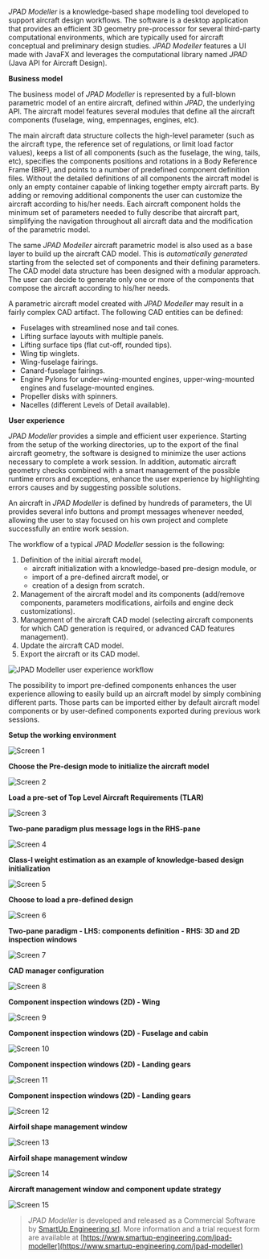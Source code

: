 _JPAD Modeller_ is a knowledge-based shape modelling tool developed to support aircraft design workflows. The software is a desktop application that provides an efficient 3D geometry pre-processor for several third-party computational environments, which are typically used for aircraft conceptual and preliminary design studies. _JPAD Modeller_ features a UI made with JavaFX and leverages the computational library named _JPAD_ (Java API for Aircraft Design).

**Business model**

The business model of _JPAD Modeller_ is represented by a full-blown parametric model of an entire aircraft, defined within _JPAD_, the underlying API. The aircraft model features several modules that define all the aircraft components (fuselage, wing, empennages, engines, etc). 

The main aircraft data structure collects the high-level parameter (such as the aircraft type, the reference set of regulations, or limit load factor values), keeps a list of all components (such as the fuselage, the wing, tails, etc), specifies the components positions and rotations in a Body Reference Frame (BRF), and points to a number of predefined component definition files. 
Without the detailed definitions of all components the aircraft model is only an empty container capable of linking together empty aircraft parts. By adding or removing additional components the user can customize the aircraft according to his/her needs. Each aircraft component holds the minimum set of parameters needed to fully describe that aircraft part, simplifying the navigation throughout all aircraft data and the modification of the parametric model. 

The same _JPAD Modeller_ aircraft parametric model is also used as a base layer to build up the aircraft CAD model. This is _automatically generated_ starting from the selected set of components and their defining parameters. The CAD model data structure has been designed with a modular approach. The user can decide to generate only one or more of the components that compose the aircraft according to his/her needs.

A parametric aircraft model created with _JPAD Modeller_ may result in a fairly complex CAD artifact. The following CAD entities can be defined: 
- Fuselages with streamlined nose and tail cones.
- Lifting surface layouts with multiple panels.
- Lifting surface tips (flat cut-off, rounded tips).
- Wing tip winglets.
- Wing-fuselage fairings.
- Canard-fuselage fairings.
- Engine Pylons for under-wing-mounted engines, upper-wing-mounted engines and fuselage-mounted engines.
- Propeller disks with spinners.
- Nacelles (different Levels of Detail available).

**User experience**

_JPAD Modeller_ provides a simple and efficient user experience. Starting from the setup of the working directories, up to the export of the final aircraft geometry, the software is designed to minimize the user actions necessary to complete a work session. In addition, automatic aircraft geometry checks combined with a smart management of the possible runtime errors and exceptions, enhance the user experience by highlighting errors causes and by suggesting possible solutions. 

An aircraft in _JPAD Modeller_ is defined by hundreds of parameters, the UI provides several info buttons and prompt messages whenever needed, allowing the user to stay focused on his own project and complete successfully an entire work session. 

The workflow of a typical _JPAD Modeller_ session is the following:
1. Definition of the initial aircraft model,
    - aircraft initialization with a knowledge-based pre-design module, or
    - import of a pre-defined aircraft model, or
    - creation of a design from scratch.
2. Management of the aircraft model and its components (add/remove components, parameters modifications, airfoils and engine deck customizations). 
3. Management of the aircraft CAD model (selecting aircraft components for which CAD generation is required, or advanced CAD features management). 
4. Update the aircraft CAD model. 
5. Export the aircraft or its CAD model.

![JPAD Modeller user experience workflow](screen0.jpg)

The possibility to import pre-defined components enhances the user experience allowing to easily build up an aircraft model by simply combining different parts. Those parts can be imported either by default aircraft model components or by user-defined components exported during previous work sessions. 

**Setup the working environment**

![Screen 1](screen1.jpg)

**Choose the Pre-design mode to initialize the aircraft model**

![Screen 2](screen2.jpg)

**Load a pre-set of Top Level Aircraft Requirements (TLAR)**

![Screen 3](screen3.jpg)

**Two-pane paradigm plus message logs in the RHS-pane**

![Screen 4](screen4.jpg)

**Class-I weight estimation as an example of knowledge-based design initialization**

![Screen 5](screen5.jpg)

**Choose to load a pre-defined design**

![Screen 6](screen6.jpg)

**Two-pane paradigm - LHS: components definition - RHS: 3D and 2D inspection windows**

![Screen 7](screen7.jpg)

**CAD manager configuration**

![Screen 8](screen8.jpg)

**Component inspection windows (2D) - Wing**

![Screen 9](screen9.jpg)

**Component inspection windows (2D) - Fuselage and cabin**

![Screen 10](screen10.jpg)

**Component inspection windows (2D) - Landing gears**

![Screen 11](screen11.jpg)

**Component inspection windows (2D) - Landing gears**

![Screen 12](screen12.jpg)

**Airfoil shape management window**

![Screen 13](screen13.jpg)

**Airfoil shape management window**

![Screen 14](screen14.jpg)

**Aircraft management window and component update strategy**

![Screen 15](screen15.JPg)

> _JPAD Modeller_ is developed and released as a Commercial Software by [SmartUp Engineering srl](https://www.smartup-engineering.com). More information and a trial request form are available at [https://www.smartup-engineering.com/jpad-modeller](https://www.smartup-engineering.com/jpad-modeller)



